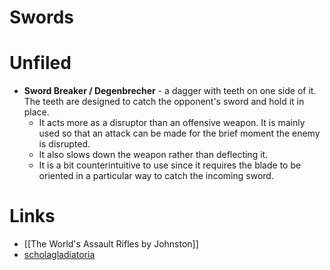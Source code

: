 # Swords

# Unfiled 
* **Sword Breaker / Degenbrecher** - a dagger with teeth on one side of it. The teeth are designed to catch the opponent's sword and hold it in place.
	* It acts more as a disruptor than an offensive weapon. It is mainly used so that an attack can be made for the brief moment the enemy is disrupted.
	* It also slows down the weapon rather than deflecting it.
	* It is a bit counterintuitive to use since it requires the blade to be oriented in a particular way to catch the incoming sword.


# Links 
* [[The World's Assault Rifles by Johnston]]
* [scholagladiatoria](https://www.youtube.com/@scholagladiatoria)

